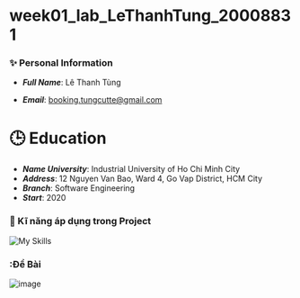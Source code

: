 # week01_lab_LeThanhTung_20008831

### :sparkles: Personal Information 

- ***Full Name***: Lê Thanh Tùng

- ***Email***: booking.tungcutte@gmail.com
# :clock3: Education

- ***Name University***: Industrial University of Ho Chi Minh City
- ***Address***: 12 Nguyen Van Bao, Ward 4, Go Vap District, HCM City
- ***Branch***: Software Engineering
- ***Start***: 2020
### :seedling: Kĩ năng áp dụng trong Project
![My Skills](https://skillicons.dev/icons?i=html,css,spring,java,mysql,postman,git,github)

### :Đề Bài

![image](https://github.com/tungcutte35/week01_lab_LeThanhTung_20008831/assets/90129081/43537ede-252c-41a9-9f2d-d3260692ac9b)



